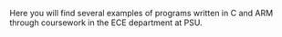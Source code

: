 Here you will find several examples of programs written in C and ARM through coursework in the ECE department at PSU.
